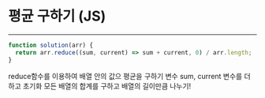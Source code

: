 # 평균 구하기 (JS)

---
```javascript
function solution(arr) {
  return arr.reduce((sum, current) => sum + current, 0) / arr.length;
}
```

reduce함수를 이용하여 배열 안의 값으 평균을 구하기 변수 sum, current 변수를 더하고 초기화 모든 배열의 합계를 구하고 배열의 길이만큼 나누기!

<!-- 일단 이정도만  -->